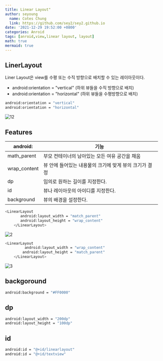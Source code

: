 ```yaml
---
title: Linear Layout"
author: seyoung
  name: Cotes Chung
  link: https://github.com/sey2/sey2.github.io
date: '2021-12-29 19:52:00 +0800'
categories: Anroid
tags: [anroid,view,linear layout, layout]
math: true
mermaid: true
---
```



## LinerLayout
Liner Layout은 view를 수평 또는 수직 방향으로 배치할 수 있는 레이아웃이다. 
- android:orientation = "vertical" (하위 뷰들을 수직 방향으로 배치)
- android:orientation = "horizontal" (하위 뷰들을 수평방향으로 배치)
```sh
android:orientation = "vertical"
android:orientation = "horizontal"
```
![12](https://user-images.githubusercontent.com/54762273/127168417-5e6e4306-0595-4b14-9641-c4c8245ba4be.png)

## Features
| android: | 기능 |
| ------ | ------ |
| math_parent | 부모 컨테이너의 남아있는 모든 여유 공간을 채움|
| wrap_content |뷰 안에 들어있는 내용물의 크기에 맞게 뷰의 크기가 결정 |
| dp |임의로 원하는 길이를 지정한다. |
| id |뷰나 레이아웃의 아이디를 지정한다.|
| background | 뷰의 배경을 설정한다.|

```sh
<LinearLayout
       android:layout_width = "match_parent"
       android:layout_height = "wrap_content"
    </LinearLayout>
```

![2](https://user-images.githubusercontent.com/54762273/127171520-2e83eaa9-3aa5-44b4-8e36-59558c6fb605.png)

```sh
<LinearLayout
         android:layout_width = "wrap_content"
        android:layout_height = "match_parent"
    </LinearLayout>
```
![3](https://user-images.githubusercontent.com/54762273/127172228-3a40679b-a2ba-4653-9a1a-f8c4555225d7.png)

## backgoround
```sh
android:background = "#FF0000"
```
## dp
```sh
android:layout_width = "200dp"
android:layout_height = "100dp"
```
## id
```sh
android:id = "@+id/linearlayout"
android:id = "@+id/textview"
```
